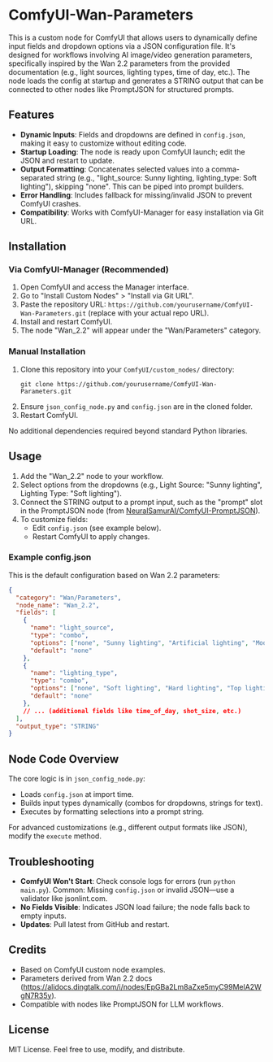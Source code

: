 # ComfyUI-Wan-Parameters

This is a custom node for ComfyUI that allows users to dynamically define input fields and dropdown options via a JSON configuration file. It's designed for workflows involving AI image/video generation parameters, specifically inspired by the Wan 2.2 parameters from the provided documentation (e.g., light sources, lighting types, time of day, etc.). The node loads the config at startup and generates a STRING output that can be connected to other nodes like PromptJSON for structured prompts.

## Features
- **Dynamic Inputs**: Fields and dropdowns are defined in `config.json`, making it easy to customize without editing code.
- **Startup Loading**: The node is ready upon ComfyUI launch; edit the JSON and restart to update.
- **Output Formatting**: Concatenates selected values into a comma-separated string (e.g., "light_source: Sunny lighting, lighting_type: Soft lighting"), skipping "none". This can be piped into prompt builders.
- **Error Handling**: Includes fallback for missing/invalid JSON to prevent ComfyUI crashes.
- **Compatibility**: Works with ComfyUI-Manager for easy installation via Git URL.

## Installation
### Via ComfyUI-Manager (Recommended)
1. Open ComfyUI and access the Manager interface.
2. Go to "Install Custom Nodes" > "Install via Git URL".
3. Paste the repository URL: `https://github.com/yourusername/ComfyUI-Wan-Parameters.git` (replace with your actual repo URL).
4. Install and restart ComfyUI.
5. The node "Wan_2.2" will appear under the "Wan/Parameters" category.

### Manual Installation
1. Clone this repository into your `ComfyUI/custom_nodes/` directory:
   ```
   git clone https://github.com/yourusername/ComfyUI-Wan-Parameters.git
   ```
2. Ensure `json_config_node.py` and `config.json` are in the cloned folder.
3. Restart ComfyUI.

No additional dependencies required beyond standard Python libraries.

## Usage
1. Add the "Wan_2.2" node to your workflow.
2. Select options from the dropdowns (e.g., Light Source: "Sunny lighting", Lighting Type: "Soft lighting").
3. Connect the STRING output to a prompt input, such as the "prompt" slot in the PromptJSON node (from [NeuralSamurAI/ComfyUI-PromptJSON](https://github.com/NeuralSamurAI/ComfyUI-PromptJSON)).
4. To customize fields:
   - Edit `config.json` (see example below).
   - Restart ComfyUI to apply changes.

### Example config.json
This is the default configuration based on Wan 2.2 parameters:
```json
{
  "category": "Wan/Parameters",
  "node_name": "Wan_2.2",
  "fields": [
    {
      "name": "light_source",
      "type": "combo",
      "options": ["none", "Sunny lighting", "Artificial lighting", "Moonlighting", "Practical lighting", "Firelighting", "Fluorescent lighting", "Overcast lighting", "Mixed lighting"],
      "default": "none"
    },
    {
      "name": "lighting_type",
      "type": "combo",
      "options": ["none", "Soft lighting", "Hard lighting", "Top lighting", "Side lighting", "Underlighting", "Edge lighting", "Silhouette lighting", "Low contrast lighting", "High contrast lighting"],
      "default": "none"
    },
    // ... (additional fields like time_of_day, shot_size, etc.)
  ],
  "output_type": "STRING"
}
```

## Node Code Overview
The core logic is in `json_config_node.py`:
- Loads `config.json` at import time.
- Builds input types dynamically (combos for dropdowns, strings for text).
- Executes by formatting selections into a prompt string.

For advanced customizations (e.g., different output formats like JSON), modify the `execute` method.

## Troubleshooting
- **ComfyUI Won't Start**: Check console logs for errors (run `python main.py`). Common: Missing `config.json` or invalid JSON—use a validator like jsonlint.com.
- **No Fields Visible**: Indicates JSON load failure; the node falls back to empty inputs.
- **Updates**: Pull latest from GitHub and restart.

## Credits
- Based on ComfyUI custom node examples.
- Parameters derived from Wan 2.2 docs (https://alidocs.dingtalk.com/i/nodes/EpGBa2Lm8aZxe5myC99MelA2WgN7R35y).
- Compatible with nodes like PromptJSON for LLM workflows.

## License
MIT License. Feel free to use, modify, and distribute.